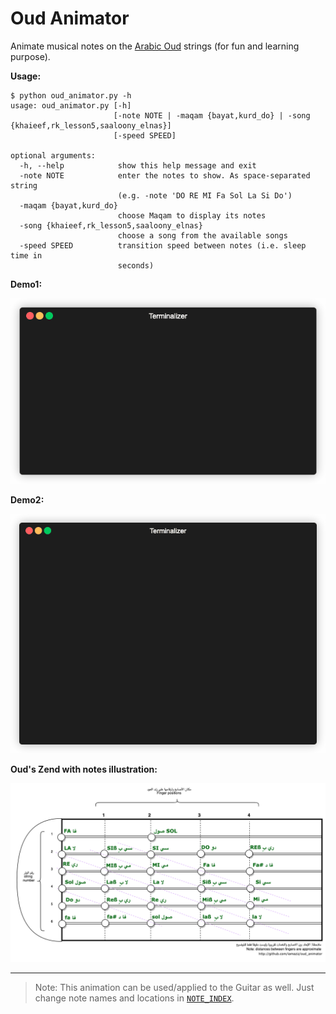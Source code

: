 Oud Animator
============
Animate musical notes on the [Arabic Oud](https://en.wikipedia.org/wiki/Oud) strings (for fun and learning purpose).  

**Usage:**

```
$ python oud_animator.py -h
usage: oud_animator.py [-h]
                       [-note NOTE | -maqam {bayat,kurd_do} | -song {khaieef,rk_lesson5,saaloony_elnas}]
                       [-speed SPEED]

optional arguments:
  -h, --help            show this help message and exit
  -note NOTE            enter the notes to show. As space-separated string
                        (e.g. -note 'DO RE MI Fa Sol La Si Do')
  -maqam {bayat,kurd_do}
                        choose Maqam to display its notes
  -song {khaieef,rk_lesson5,saaloony_elnas}
                        choose a song from the available songs
  -speed SPEED          transition speed between notes (i.e. sleep time in
                        seconds)
```

**Demo1:**

![](assets/demo.gif)

**Demo2:**

![](assets/all_notes.gif)


**Oud's Zend with notes illustration:**


![](assets/README-5a98cab3.png)
<!-- ![](assets/README-a9d1911e.png) -->




<hr>

> Note: This animation can be used/applied to the Guitar as well. Just change note names and locations in [`NOTE_INDEX`](https://github.com/iamaziz/oud_animator/blob/master/config.py#L26-L55).
